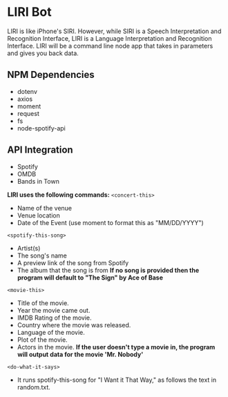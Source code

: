 # LIRI Bot

LIRI is like iPhone's SIRI. However, while SIRI is a Speech Interpretation and Recognition Interface, LIRI is a Language Interpretation and Recognition Interface. LIRI will be a command line node app that takes in parameters and gives you back data.

## NPM Dependencies
* dotenv
* axios
* moment
* request
* fs
* node-spotify-api

## API Integration
* Spotify
* OMDB
* Bands in Town

**LIRI uses the following commands:**
`<concert-this>`
* Name of the venue
* Venue location
* Date of the Event (use moment to format this as "MM/DD/YYYY")

`<spotify-this-song>`
* Artist(s)
* The song's name
* A preview link of the song from Spotify
* The album that the song is from
**If no song is provided then the program will default to "The Sign" by Ace of Base**

`<movie-this>`
* Title of the movie.
* Year the movie came out.
* IMDB Rating of the movie.
* Country where the movie was released.
* Language of the movie.
* Plot of the movie.
* Actors in the movie.
**If the user doesn't type a movie in, the program will output data for the movie 'Mr. Nobody'**

`<do-what-it-says>`
* It runs spotify-this-song for "I Want it That Way," as follows the text in random.txt.
